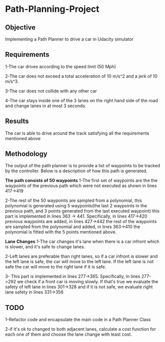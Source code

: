 # Path-Planning-Project
## Objective
Implementing a Path Planner to drive a car in Udacity simulator

## Requirements
1-The car drives according to the speed limit (50 Mph)

2-The car does not exceed a total acceleration of 10 m/s^2 and a jerk of 10 m/s^3.

3-The car does not collide with any other car

4-The car stays inside one of the 3 lanes on the right hand side of the road and change lanes in at most 3 seconds.

## Results
The car is able to drive around the track satisfying all the requirements mentioned above 

## Methodology
The output of the path planner is to provide a list of waypoints to be tracked by the controller. Below is a description of how this path is generated.

**The path consists of 50 waypoints**
1-The first set of waypoints are the the waypoints of the previous path which were not executed as shown in lines 417->419

2-The rest of the 50 waypoints are sampled from a polynomial, this polynomial is generated using 5 waypoints(the last 2 waypoints in the previous path, and 3 points generated from the last executed waypoint) this part is implemented in lines 363 -> 441. Specifically, in lines 417->420 previous waypoints are added, in lines 427->442 the rest of the waypoints are sampled from the polynomial and added, in lines 363->410 the polynomial is fitted with the 5 points mentioned above.

**Lane Changes**
1-The car changes it's lane when there is a car infront which is slower, and it's safe to change lanes.

2-Left lanes are preferable than right lanes, so if a car infront is slower and the left lane is safe, the car will move to the left lane. If the left lane is not safe the car will move to the right lane if it is safe.

3- This part is implemented in lines 277->365. Specifically, in lines 277->292 we check if a front car is moving slowly. If that's true we evaluate the safety of left lane in lines 301->328 and if it is not safe, we evaluate right lane safety in lines 331->356

## TODO
1-Refactor code and encapsulate the main code in a Path Planner Class

2-if it's ok to changed to both adjacent lanes, calculate a cost function for each one of them and choose the lane change with least cost.
